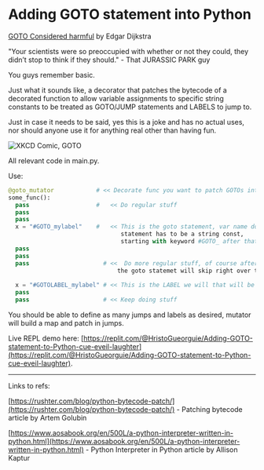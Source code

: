# Adding GOTO statement into Python

[GOTO Considered harmful](https://homepages.cwi.nl/~storm/teaching/reader/Dijkstra68.pdf) by Edgar Dijkstra

"Your scientists were so preoccupied with whether or not they could, they didn’t stop to think if they should." - That JURASSIC PARK guy

You guys remember basic.

Just what it sounds like, a decorator that patches the bytecode of a decorated function to allow variable assignments to specific string constants to be treated as GOTO/JUMP statements and LABELS to jump to.

Just in case it needs to be said, yes this is a joke and has no actual uses, nor should anyone use it for anything real other than having fun.

![XKCD Comic, GOTO](https://imgs.xkcd.com/comics/goto.png)

All relevant code in main.py. 

Use:
```Python
@goto_mutator            # << Decorate func you want to patch GOTOs into with mutator
some_func():
  pass                   #   << Do regular stuff
  pass
  pass 
  x = "#GOTO_mylabel"    #   << This is the goto statement, var name does not matter,
                                statement has to be a string const, 
                                starting with keyword #GOTO_ after that label name
  pass
  pass
  pass                     # <<  Do more regular stuff, of course after patching 
                               the goto statemet will skip right over this secion
                              
  x = "#GOTOLABEL_mylabel" # << This is the LABEL we will that will be jumped to
  pass 
  pass                     # << Keep doing stuff 
```
You should be able to define as many jumps and labels as desired, mutator will build a map and patch in jumps. 

Live REPL demo here:
[https://replit.com/@HristoGueorguie/Adding-GOTO-statement-to-Python-cue-eveil-laughter](https://replit.com/@HristoGueorguie/Adding-GOTO-statement-to-Python-cue-eveil-laughter).

---

Links to refs:

[https://rushter.com/blog/python-bytecode-patch/](https://rushter.com/blog/python-bytecode-patch/) - Patching bytecode article by Artem Golubin

[https://www.aosabook.org/en/500L/a-python-interpreter-written-in-python.html](https://www.aosabook.org/en/500L/a-python-interpreter-written-in-python.html) - Python Interpreter in Python article by Allison Kaptur
